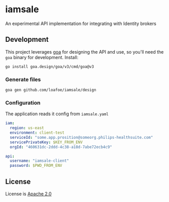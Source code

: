 # iamsale

An experimental API implementation for integrating with Identity brokers

## Development

This project leverages [goa](https://goa.design/) for designing the API and use, so you'll need the `goa` binary for development. Install:

```shell
go install goa.design/goa/v3/cmd/goa@v3
```

### Generate files

```shell
goa gen github.com/loafoe/iamsale/design
```

### Configuration

The application reads it config from `iamsale.yaml`

```yaml
iam:
  region: us-east
  environment: client-test
  serviceId: "some.app.prosition@someorg.philips-healthsuite.com"
  servicePrivateKey: $KEY_FROM_ENV
  orgId: "460631dc-2ddd-4c38-a18d-7abe72ecb4c9"

api:
  username: "iamsale-client"
  password: $PWD_FROM_ENV
```

## License

License is [Apache 2.0](LICENSE.md)
